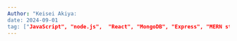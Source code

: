 ```yaml
---
Author: "Keisei Akiya:
date: 2024-09-01
tag: ["JavaScript", "node.js",  "React", "MongoDB", "Express", "MERN stack"]
---
```

